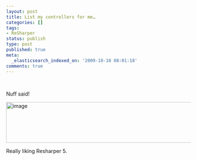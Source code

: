 ```yaml
---
layout: post
title: List my controllers for me…
categories: []
tags:
- ReSharper
status: publish
type: post
published: true
meta:
  _elasticsearch_indexed_on: '2009-10-10 08:01:18'
comments: true
---
```

<p>&#160;</p>  <p>Nuff said!</p>  <p><a href="http://hadihariri.com/blogengine/image.axd?picture=WindowsLiveWriter/IntellisenseonControllers/78A8DDAC/image.png"><img style="border-bottom:0;border-left:0;display:inline;border-top:0;border-right:0;" title="image" border="0" alt="image" src="http://hadihariri.com/blogengine/image.axd?picture=WindowsLiveWriter/IntellisenseonControllers/56DD051B/image_thumb.png" width="527" height="111" /></a> </p>  <p>Really liking Resharper 5.</p>
